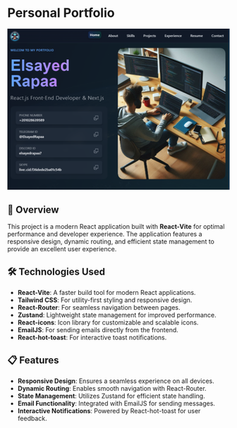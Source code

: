 # Personal Portfolio

![Project Screenshot](./public/images/project.png)

## 🌟 Overview

This project is a modern React application built with **React-Vite** for optimal performance and developer experience. The application features a responsive design, dynamic routing, and efficient state management to provide an excellent user experience.

## 🛠️ Technologies Used

- **React-Vite**: A faster build tool for modern React applications.
- **Tailwind CSS**: For utility-first styling and responsive design.
- **React-Router**: For seamless navigation between pages.
- **Zustand**: Lightweight state management for improved performance.
- **React-icons**: Icon library for customizable and scalable icons.
- **EmailJS**: For sending emails directly from the frontend.
- **React-hot-toast**: For interactive toast notifications.

## 📋 Features

- **Responsive Design**: Ensures a seamless experience on all devices.
- **Dynamic Routing**: Enables smooth navigation with React-Router.
- **State Management**: Utilizes Zustand for efficient state handling.
- **Email Functionality**: Integrated with EmailJS for sending messages.
- **Interactive Notifications**: Powered by React-hot-toast for user feedback.
